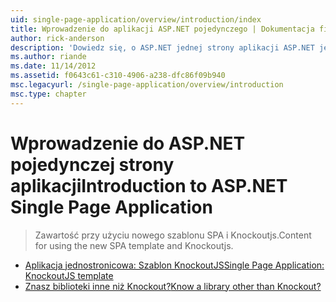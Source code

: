 ```yaml
---
uid: single-page-application/overview/introduction/index
title: Wprowadzenie do aplikacji ASP.NET pojedynczego | Dokumentacja firmy Microsoft
author: rick-anderson
description: 'Dowiedz się, o ASP.NET jednej strony aplikacji ASP.NET jednej strony aplikacji (SPA) pomaga w tworzeniu aplikacji, które zawierają istotne interakcyjne po stronie klienta...'
ms.author: riande
ms.date: 11/14/2012
ms.assetid: f0643c61-c310-4906-a238-dfc86f09b940
msc.legacyurl: /single-page-application/overview/introduction
msc.type: chapter
---
```

<a name="introduction-to-aspnet-single-page-application"></a><span data-ttu-id="7a38e-103">Wprowadzenie do ASP.NET pojedynczej strony aplikacji</span><span class="sxs-lookup"><span data-stu-id="7a38e-103">Introduction to ASP.NET Single Page Application</span></span>
====================
> <span data-ttu-id="7a38e-104">Zawartość przy użyciu nowego szablonu SPA i Knockoutjs.</span><span class="sxs-lookup"><span data-stu-id="7a38e-104">Content for using the new SPA template and Knockoutjs.</span></span>


- [<span data-ttu-id="7a38e-105">Aplikacja jednostronicowa: Szablon KnockoutJS</span><span class="sxs-lookup"><span data-stu-id="7a38e-105">Single Page Application: KnockoutJS template</span></span>](knockoutjs-template.md)
- [<span data-ttu-id="7a38e-106">Znasz biblioteki inne niż Knockout?</span><span class="sxs-lookup"><span data-stu-id="7a38e-106">Know a library other than Knockout?</span></span>](other-libraries.md)
